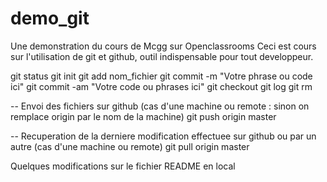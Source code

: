 # demo_git
Une demonstration du cours de Mcgg sur Openclassrooms
Ceci est cours sur l'utilisation de git et github, outil
indispensable pour tout developpeur.

git status
git init
git add nom_fichier
git commit -m "Votre phrase ou code ici"
git commit -am "Votre code ou phrases ici"
git checkout
git log 
git rm <nom du fichier a supprimer>

-- Envoi des fichiers sur github (cas d'une machine ou remote : sinon on remplace origin par le nom de la machine)
git push origin master

-- Recuperation de la derniere modification effectuee sur github ou par un autre  (cas d'une machine ou remote)
git pull origin master

Quelques modifications sur le fichier README en local

